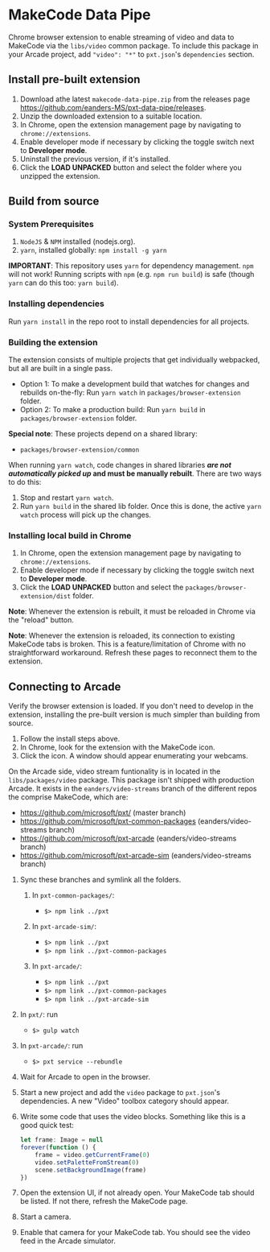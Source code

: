 # MakeCode Data Pipe

Chrome browser extension to enable streaming of video and data to MakeCode via the `libs/video` common package. To include this package in your Arcade project, add `"video": "*"` to `pxt.json`'s `dependencies` section.

## Install pre-built extension

1. Download athe latest `makecode-data-pipe.zip` from the releases page https://github.com/eanders-MS/pxt-data-pipe/releases.
2. Unzip the downloaded extension to a suitable location.
3. In Chrome, open the extension management page by navigating to `chrome://extensions`.
4. Enable developer mode if necessary by clicking the toggle switch next to **Developer mode**.
5. Uninstall the previous version, if it's installed.
6. Click the **LOAD UNPACKED** button and select the folder where you unzipped the extension.

## Build from source

### System Prerequisites

1. `NodeJS` & `NPM` installed (nodejs.org).
2. `yarn`, installed globally: `npm install -g yarn`

**IMPORTANT**: This repository uses `yarn` for dependency management. `npm` will not work! Running scripts with `npm` (e.g. `npm run build`) is safe (though `yarn` can do this too: `yarn build`).

### Installing dependencies

Run `yarn install` in the repo root to install dependencies for all projects.

### Building the extension

The extension consists of multiple projects that get individually webpacked, but all are built in a single pass.

* Option 1: To make a development build that watches for changes and rebuilds on-the-fly: Run `yarn watch` in `packages/browser-extension` folder.
* Option 2: To make a production build: Run `yarn build` in `packages/browser-extension` folder.

**Special note**: These projects depend on a shared library:
* `packages/browser-extension/common`

When running `yarn watch`, code changes in shared libraries ***are not automatically picked up* and must be manually rebuilt**. There are two ways to do this:
        
1. Stop and restart `yarn watch`.
2. Run `yarn build` in the shared lib folder. Once this is done, the active `yarn watch` process will pick up the changes.

### Installing local build in Chrome

1. In Chrome, open the extension management page by navigating to `chrome://extensions`.
2. Enable developer mode if necessary by clicking the toggle switch next to **Developer mode**.
3. Click the **LOAD UNPACKED** button and select the `packages/browser-extension/dist` folder.

**Note**: Whenever the extension is rebuilt, it must be reloaded in Chrome via the "reload" button.

**Note**: Whenever the extension is reloaded, its connection to existing MakeCode tabs is broken. This is a feature/limitation of Chrome with no straightforward workaround. Refresh these pages to reconnect them to the extension.

## Connecting to Arcade

Verify the browser extension is loaded. If you don't need to develop in the extension, installing the pre-built version is much simpler than building from source.

1. Follow the install steps above.
2. In Chrome, look for the extension with the MakeCode icon.
3. Click the icon. A window should appear enumerating your webcams.

On the Arcade side, video stream funtionality is in located in the `libs/packages/video` package. This package isn't shipped with production Arcade. It exists in the `eanders/video-streams` branch of the different repos the comprise MakeCode, which are:
* https://github.com/microsoft/pxt/ (master branch)
* https://github.com/microsoft/pxt-common-packages (eanders/video-streams branch)
* https://github.com/microsoft/pxt-arcade (eanders/video-streams branch)
* https://github.com/microsoft/pxt-arcade-sim (eanders/video-streams branch)

1. Sync these branches and symlink all the folders.
    1. In `pxt-common-packages/`:
        * `$> npm link ../pxt`

    2. In `pxt-arcade-sim/`:
        * `$> npm link ../pxt`
        * `$> npm link ../pxt-common-packages`

    3. In `pxt-arcade/`:
        * `$> npm link ../pxt`
        * `$> npm link ../pxt-common-packages`
        * `$> npm link ../pxt-arcade-sim`


2. In `pxt/`: run
    * `$> gulp watch`

3. In `pxt-arcade/`: run
    * `$> pxt service --rebundle`

4. Wait for Arcade to open in the browser.

5. Start a new project and add the `video` package to `pxt.json`'s dependencies. A new "Video" toolbox category should appear.

6. Write some code that uses the video blocks. Something like this is a good quick test:

    ```ts
    let frame: Image = null
    forever(function () {
        frame = video.getCurrentFrame(0)
        video.setPaletteFromStream(0)
        scene.setBackgroundImage(frame)
    })
    ```

7. Open the extension UI, if not already open. Your MakeCode tab should be listed. If not there, refresh the MakeCode page.

8. Start a camera.

9. Enable that camera for your MakeCode tab. You should see the video feed in the Arcade simulator.
